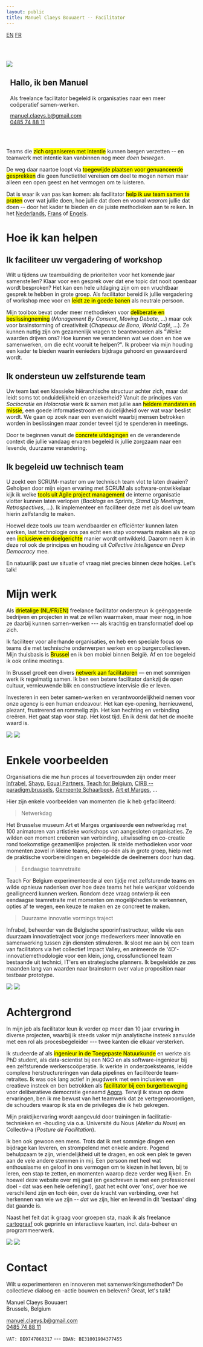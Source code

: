 ```yaml
---
layout: public
title: Manuel Claeys Bouuaert -- Facilitator
---
```

<div class="language-box">
    <a href="/facili" class="language">EN</a>
    <a href="/facili_fr" class="language">FR</a>
</div>
<div class="image-box" style="margin-top: 60px; margin-bottom: 60px">
    <img src="img/manuel.jpg">
    <div style="margin:auto 10px">
        <h2>Hallo, ik ben Manuel</h2>
        <div style="margin-top: 20px;">
            Als freelance facilitator begeleid ik organisaties naar een meer coöperatief samen-werken.
        </div>
        <div style="margin-top: 12px;">
            <a href="mailto:manuel.claeys.b@gmail.com" class="email">manuel.claeys.b@gmail.com</a><br>
            <a href="tel:+32485748811" class="phone">0485 74 88 11</a>
        </div>
    </div>
</div>

Teams die <mark>zich organiseren met intentie</mark> kunnen bergen verzetten -- en teamwerk met intentie kan vanbinnen nog meer *doen bewegen*.

De weg daar naartoe loopt via <mark>toegewijde plaatsen voor genuanceerde gesprekken</mark> die geen functietitel vereisen om deel te mogen nemen maar alleen een open geest en het vermogen om te luisteren.

Dat is waar ik van pas kan komen: als facilitator <mark>help ik uw team samen te praten</mark> over wat jullie doen, hoe jullie dat doen en vooral *waarom* jullie dat doen -- door het kader te bieden en de juiste methodieken aan te reiken. In het <a href="/facili_nl" class="language">Nederlands</a>, <a href="/facili_fr" class="language">Frans</a> of <a href="/facili" class="language">Engels</a>.

<h1 class="with-margin-top">Hoe ik kan helpen</h1>

<div class="focus" markdown="1">

## Ik faciliteer uw vergadering of workshop

Wilt u tijdens uw teambuilding de prioriteiten voor het komende jaar samenstellen? Klaar voor een gesprek over dat ene topic dat nooit openbaar wordt besproken? Het kan een hele uitdaging zijn om een vruchtbaar gesprek te hebben in grote groep. Als facilitator bereid ik jullie vergadering of workshop mee voor en <mark>leidt ze in goede banen</mark> als neutrale persoon.

Mijn toolbox bevat onder meer methodieken voor <mark>deliberatie en beslissingneming</mark> (*Management By Consent*, *Moving Debate*, ...) maar ook voor brainstorming of creativiteit (*Chapeaux de Bono*, *World Café*, ...). Ze kunnen nuttig zijn om gezamenlijk vragen te beantwoorden als "Welke waarden drijven ons? Hoe kunnen we veranderen wat we doen en hoe we samenwerken, om die echt vooruit te helpen?". Ik probeer via mijn houding een kader te bieden waarin eenieders bijdrage gehoord en gewaardeerd wordt. 

</div>

<div class="focus" markdown="1">

## Ik ondersteun uw zelfsturende team

Uw team laat een klassieke hiërarchische structuur achter zich, maar dat leidt soms tot onduidelijkheid en onzekerheid? Vanuit de principes van *Sociocratie* en *Holacratie* werk ik samen met jullie aan <mark>heldere mandaten en missie</mark>, een goede informatiestroom en duidelijkheid over wat waar beslist wordt. We gaan op zoek naar een evenwicht waarbij mensen betrokken worden in beslissingen maar zonder teveel tijd te spenderen in meetings.

Door te beginnen vanuit de <mark>concrete uitdagingen</mark> en de veranderende context die jullie vandaag ervaren begeleid ik jullie zorgzaam naar een levende, duurzame verandering.

</div>

<div class="focus" markdown="1">

## Ik begeleid uw technisch team

U zoekt een SCRUM-master om uw technisch team vlot te laten draaien? Geholpen door mijn eigen ervaring met SCRUM als software-ontwikkelaar kijk ik welke <mark>tools uit Agile project management</mark> de interne organisatie vlotter kunnen laten verlopen (*Backlogs* en *Sprints*, *Stand Up Meetings*, *Retrospectives*, ...). Ik implementeer en faciliteer deze met als doel uw team hierin zelfstandig te maken.

Hoewel deze tools uw team wendbaarder en efficiënter kunnen laten werken, laat technologie ons pas echt een stap voorwaarts maken als ze op een <mark>inclusieve en doelgerichte</mark> manier wordt ontwikkeld. Daarom neem ik in deze rol ook de principes en houding uit *Collective Intelligence* en *Deep Democracy* mee.

</div>

En natuurlijk past uw situatie of vraag niet precies binnen deze hokjes. Let's talk!

<h1 class="with-margin-top">Mijn werk</h1>

Als <mark>drietalige (NL/FR/EN)</mark> freelance facilitator ondersteun ik geëngageerde bedrijven en projecten in wat ze willen waarmaken, maar meer nog, in hoe ze daarbij kunnen samen-werken --- als krachtig en transformatief doel op zich. 

Ik faciliteer voor allerhande organisaties, en heb een speciale focus op teams die met technische onderwerpen werken en op burgercollectieven. Mijn thuisbasis is <mark>Brussel</mark> en ik ben mobiel binnen België. Af en toe begeleid ik ook online meetings.

In Brussel groeit een divers <mark>netwerk aan facilitatoren</mark> — en met sommigen werk ik regelmatig samen. Ik ben een betere facilitator dankzij de open cultuur, vernieuwende blik en constructieve intervisie die er leven.

Investeren in een beter samen-werken en verantwoordelijkheid nemen voor onze agency is een human endeavour. Het kan eye-opening, hernieuwend, plezant, frustrerend en rommelig zijn. Het kan hechting en verbinding creëren. Het gaat stap voor stap. Het kost tijd. En ik denk dat het de moeite waard is.

<div class="image-box">
    <img src="img/freelance_2.jpg"/>
    <img src="img/freelance_4.jpg"/>
</div>

<h1 class="with-margin-top">Enkele voorbeelden</h1>

Organisations die me hun proces al toevertrouwden zijn onder meer [Infrabel](https://infrabel.be), [Shayp](https://shayp.com/), [Equal Partners](https://equal-partners.eu/), [Teach for Belgium](https://teachforbelgium.be/), [CIRB -- paradigm.brussels](https://paradigm.brussels), [Gemeente Schaarbeek](https://www.1030.be/nl/agenda/muzik1030-network), [Art et Marges](https://www.artetmarges.be/), ...

Hier zijn enkele voorbeelden van momenten die ik heb gefaciliteerd:

> Netwerkdag

Het Brusselse museum Art et Marges organiseerde een netwerkdag met 100 animatoren van artistieke workshops van aangesloten organisaties. Ze wilden een moment creëeren van verbinding, uitwisseling en co-creatie rond toekomstige gezamenlijke projecten. Ik stelde methodieken voor voor momenten zowel in kleine teams, één-op-één als in grote groep, hielp met de praktische voorbereidingen en begeleidde de deelnemers door hun dag.

> Eendaagse teamretraite

Teach For Belgium experimenteerde al een tijdje met zelfsturende teams en wilde opnieuw nadenken over hoe deze teams het hele werkjaar voldoende gealligneerd kunnen werken. Rondom deze vraag ontwierp ik een eendaagse teamretraite met momenten om mogelijkheden te verkennen, opties af te wegen, een keuze te maken en ze concreet te maken.

> Duurzame innovatie vormings traject

Infrabel, beheerder van de Belgische spoorinfrastructuur, wilde via een duurzaam innovatietraject voor jonge medewerkers meer innovatie en samenwerking tussen zijn diensten stimuleren. Ik sloot me aan bij een team van facilitators via het collectief Impact Valley, en animeerde de '4D'-innovatiemethodologie voor een klein, jong, crossfunctioneel team bestaande uit technici, IT'ers en strategische planners. Ik begeleidde ze zes maanden lang van waarden naar brainstorm over value proposition naar testbaar prototype.

<div class="image-box">
    <img src="img/freelance_1.jpg"/>
    <img src="img/freelance_3.jpg"/>
</div>

<h1 class="with-margin-top">Achtergrond</h1>

In mijn job als facilitator leun ik verder op meer dan 10 jaar ervaring in diverse projecten, waarbij ik steeds vaker mijn analytische insteek aanvulde met een rol als procesbegeleider --- twee kanten die elkaar versterken. 

Ik studeerde af als <mark>ingenieur in de Toegepaste Natuurkunde</mark> en werkte als PhD student, als data-scientist bij een NGO en als software-ingenieur bij een zelfsturende werkerscoöperatie. Ik werkte in onderzoeksteams, leidde complexe herstructureringen van data pipelines en faciliteerde team-retraites. Ik was ook lang actief in jeugdwerk met een inclusieve en creatieve insteek en ben betrokken als <mark>facilitator bij een burgerbeweging</mark> voor deliberatieve democratie genaamd [Agora](https://agora.brussels). Terwijl ik steun op deze ervaringen, ben ik me bewust van het teamwerk dat ze vertegenwoordigen, de schouders waarop ik sta en de privileges die ik heb gekregen.

Mijn praktijkervaring wordt aangevuld door trainingen in facilitatie-technieken en -houding via o.a. Université du Nous (*Atelier du Nous*) en Collectiv-a (*Posture de Facilitation*).

Ik ben ook gewoon een mens. Trots dat ik met sommige dingen een bijdrage kan leveren, en strompelend met enkele andere. Pogend behulpzaam te zijn, vriendelijkheid uit te dragen, en ook een plek te geven aan de vele andere stemmen in mij. Een persoon met heel wat enthousiasme en geloof in ons vermogen om te kiezen in het leven, bij te leren, een stap te zetten, en momenten waarop deze verder weg lijken. En hoewel deze website over mij gaat (en geschreven is met een professioneel doel - dat was een hele oefening!), gaat het echt over 'ons', over hoe we verschillend zijn en toch één, over de kracht van verbinding, over het herkennen van wie we zijn -- *dat* we zijn, hier en levend in dit 'bestaan' ding dat gaande is.

Naast het feit dat ik graag voor groepen sta, maak ik als freelance <a href="/carto" class="internal">cartograaf</a> ook geprinte en interactieve kaarten, incl. data-beheer en programmeerwerk.

<div class="image-box">
    <img src="img/freelance_1.jpg"/>
    <img src="img/freelance_3.jpg"/>
</div>

<h1 class="with-margin-top">Contact</h1>

Wilt u experimenteren en innoveren met samenwerkingsmethoden? De collectieve dialoog en -actie bouwen en beleven? Great, let's talk!

<div class="focus" markdown="1">
Manuel Claeys Bouuaert
<br>Brussels, Belgium

<a href="mailto:manuel.claeys.b@gmail.com" class="email">manuel.claeys.b@gmail.com</a><br>
<a href="tel:+32485748811" class="phone">0485 74 88 11</a>

`VAT: BE0747868317` --- `IBAN: BE31001904377455`
</div>
